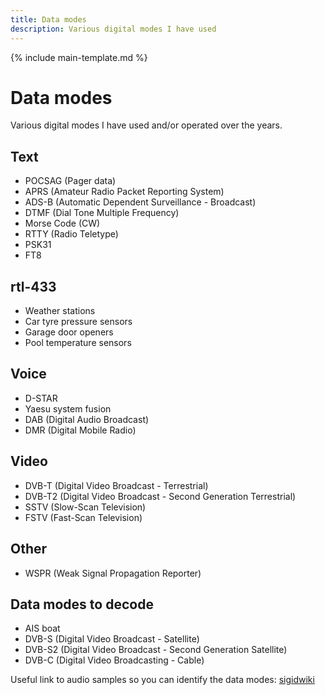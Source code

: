 ```yaml
---
title: Data modes
description: Various digital modes I have used
---
```


{% include main-template.md %}

# Data modes

Various digital modes I have used and/or operated over the years.

## Text

* POCSAG (Pager data)
* APRS (Amateur Radio Packet Reporting System)
* ADS-B (Automatic Dependent Surveillance - Broadcast)
* DTMF (Dial Tone Multiple Frequency)
* Morse Code (CW)
* RTTY (Radio Teletype)
* PSK31
* FT8

## rtl-433

* Weather stations
* Car tyre pressure sensors
* Garage door openers
* Pool temperature sensors

## Voice

* D-STAR
* Yaesu system fusion
* DAB (Digital Audio Broadcast)
* DMR (Digital Mobile Radio)

## Video 

* DVB-T (Digital Video Broadcast - Terrestrial)
* DVB-T2 (Digital Video Broadcast - Second Generation Terrestrial)
* SSTV (Slow-Scan Television)
* FSTV (Fast-Scan Television)

## Other

* WSPR (Weak Signal Propagation Reporter)

## Data modes to decode

* AIS boat
* DVB-S (Digital Video Broadcast - Satellite)
* DVB-S2 (Digital Video Broadcast - Second Generation Satellite)
* DVB-C (Digital Video Broadcasting - Cable)

Useful link to audio samples so you can identify the data modes: [sigidwiki](https://www.sigidwiki.com/wiki/Category:Amateur_Radio)